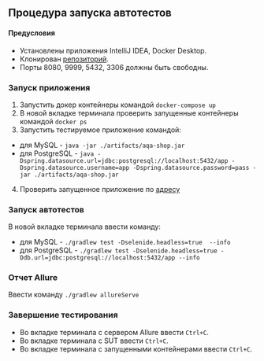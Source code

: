 ## Процедура запуска автотестов

#### Предусловия
+ Установлены приложения IntelliJ IDEA, Docker Desktop.
+ Клонирован [репозиторий](https://github.com/Logerr23/DiplomQA).
+ Порты 8080, 9999, 5432, 3306 должны быть свободны.

### Запуск приложения
1. Запустить докер контейнеры командой `docker-compose up`
2. В новой вкладке терминала проверить запущенные контейнеры командой `docker ps`
3. Запустить тестируемое приложение командой:
  + для MySQL - `java -jar ./artifacts/aqa-shop.jar`
  + для PostgreSQL - `java -Dspring.datasource.url=jdbc:postgresql://localhost:5432/app -Dspring.datasource.username=app -Dspring.datasource.password=pass -jar ./artifacts/aqa-shop.jar`
4. Проверить запущенное приложение по [адресу](http://localhost:8080/)

### Запуск автотестов
В новой вкладке терминала ввести команду:
  + для MySQL - `./gradlew test -Dselenide.headless=true  --info`
  + для PostgreSQL - `./gradlew test -Dselenide.headless=true -Ddb.url=jdbc:postgresql://localhost:5432/app --info`

### Отчет Allure
Ввести команду `./gradlew allureServe`

### Завершение тестирования
+ Во вкладке терминала с сервером Allure ввести `Ctrl+C`.
+ Во вкладке терминала с SUT ввести `Ctrl+C`.
+ Во вкладке терминала с запущенными контейнерами ввести `Ctrl+C`.



